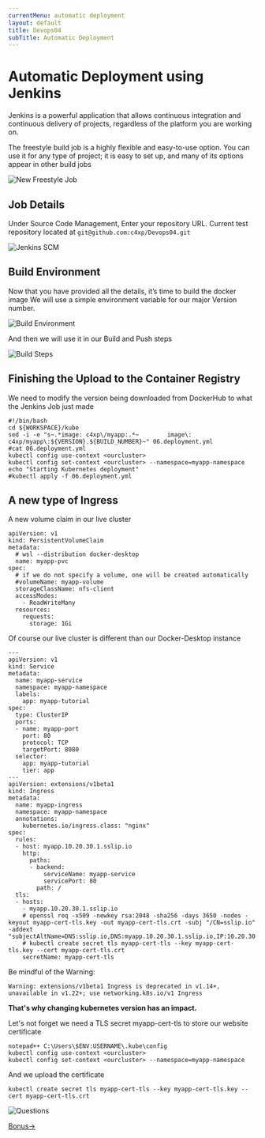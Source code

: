 ```yaml
---
currentMenu: automatic deployment
layout: default
title: Devops04
subTitle: Automatic Deployment
---
```


# Automatic Deployment using Jenkins

Jenkins is a powerful application that allows continuous integration and continuous delivery of projects, regardless of the platform you are working on.

The freestyle build job is a highly flexible and easy-to-use option. You can use it for any type of project; it is easy to set up, and many of its options appear in other build jobs

![New Freestyle Job](https://raw.githubusercontent.com/c4xp/Devops04/master/assets/jenkins-new.png)

## Job Details

Under Source Code Management, Enter your repository URL. Current test repository located at `git@github.com:c4xp/Devops04.git`

![Jenkins SCM](https://raw.githubusercontent.com/c4xp/Devops04/master/assets/jenkins-scm.png)

## Build Environment

Now that you have provided all the details, it’s time to build the docker image
We will use a simple environment variable for our major Version number.

![Build Environment](https://raw.githubusercontent.com/c4xp/Devops04/master/assets/jenkins-buildenv.png)

And then we will use it in our Build and Push steps

![Build Steps](https://raw.githubusercontent.com/c4xp/Devops04/master/assets/jenkins-buildsteps.png)

## Finishing the Upload to the Container Registry

We need to modify the version being downloaded from DockerHub to what the Jenkins Job just made

```
#!/bin/bash
cd ${WORKSPACE}/kube
sed -i -e "s~.*image: c4xp\/myapp:.*~        image\: c4xp/myapp\:${VERSION}.${BUILD_NUMBER}~" 06.deployment.yml
#cat 06.deployment.yml
kubectl config use-context <ourcluster>
kubectl config set-context <ourcluster> --namespace=myapp-namespace
echo "Starting Kubernetes deployment"
#kubectl apply -f 06.deployment.yml
```

## A new type of Ingress

A new volume claim in our live cluster

```
apiVersion: v1
kind: PersistentVolumeClaim
metadata:
  # wsl --distribution docker-desktop
  name: myapp-pvc
spec:
  # if we do not specify a volume, one will be created automatically
  #volumeName: myapp-volume
  storageClassName: nfs-client
  accessModes:
    - ReadWriteMany
  resources:
    requests:
      storage: 1Gi
```

Of course our live cluster is different than our Docker-Desktop instance

```
---
apiVersion: v1
kind: Service
metadata:
  name: myapp-service
  namespace: myapp-namespace
  labels:
    app: myapp-tutorial
spec:
  type: ClusterIP
  ports:
  - name: myapp-port
    port: 80
    protocol: TCP
    targetPort: 8080
  selector:
    app: myapp-tutorial
    tier: app
---
apiVersion: extensions/v1beta1
kind: Ingress
metadata:
  name: myapp-ingress
  namespace: myapp-namespace
  annotations:
    kubernetes.io/ingress.class: "nginx"
spec:
  rules:
  - host: myapp.10.20.30.1.sslip.io
    http:
      paths:
      - backend:
          serviceName: myapp-service
          servicePort: 80
        path: /
  tls:
  - hosts:
    - myapp.10.20.30.1.sslip.io
    # openssl req -x509 -newkey rsa:2048 -sha256 -days 3650 -nodes -keyout myapp-cert-tls.key -out myapp-cert-tls.crt -subj "/CN=sslip.io" -addext "subjectAltName=DNS:sslip.io,DNS:myapp.10.20.30.1.sslip.io,IP:10.20.30.1"
    # kubectl create secret tls myapp-cert-tls --key myapp-cert-tls.key --cert myapp-cert-tls.crt
    secretName: myapp-cert-tls
```

Be mindful of the Warning:
```
Warning: extensions/v1beta1 Ingress is deprecated in v1.14+, unavailable in v1.22+; use networking.k8s.io/v1 Ingress
```

**That's why changing kubernetes version has an impact.**

Let's not forget we need a TLS secret myapp-cert-tls to store our website certificate

```
notepad++ C:\Users\$ENV:USERNAME\.kube\config
kubectl config use-context <ourcluster>
kubectl config set-context <ourcluster> --namespace=myapp-namespace
```

And we upload the certificate

```
kubectl create secret tls myapp-cert-tls --key myapp-cert-tls.key --cert myapp-cert-tls.crt
```

![Questions](https://raw.githubusercontent.com/c4xp/Devops04/master/assets/questions.png)

[Bonus→](bonus.md)